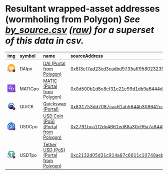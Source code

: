 
Resultant wrapped-asset addresses (wormholing from Polygon)
_See [by_source.csv](by_source.csv) ([raw](https://raw.githubusercontent.com/certusone/wormhole-token-list/main/content/by_source.csv)) for a superset of this data in csv._
=========================================================================
  
| img                                                                                                    | symbol   | name                                                                           | sourceAddress                                                                                                            | solAddress                                                                                                              |   solDecimals | solMarkets                                                 | ethAddress                                                                                                            |   ethDecimals | ethMarkets                          | terraAddress                                                                                                                               |   terraDecimals | terraMarkets   | bscAddress                                                                                                           |   bscDecimals | bscMarkets                                      | avaxAddress                                                                                                           |   avaxDecimals | avaxMarkets   | oasisAddress                                                                                                                     |   oasisDecimals | oasisMarkets   | auroraAddress   | auroraDecimals   | auroraMarkets   | ftmAddress   | ftmDecimals   | ftmMarkets   | karuraAddress   | karuraDecimals   | karuraMarkets   | celoAddress   | celoDecimals   | celoMarkets   | symbol   |
|:-------------------------------------------------------------------------------------------------------|:---------|:-------------------------------------------------------------------------------|:-------------------------------------------------------------------------------------------------------------------------|:------------------------------------------------------------------------------------------------------------------------|--------------:|:-----------------------------------------------------------|:----------------------------------------------------------------------------------------------------------------------|--------------:|:------------------------------------|:-------------------------------------------------------------------------------------------------------------------------------------------|----------------:|:---------------|:---------------------------------------------------------------------------------------------------------------------|--------------:|:------------------------------------------------|:----------------------------------------------------------------------------------------------------------------------|---------------:|:--------------|:---------------------------------------------------------------------------------------------------------------------------------|----------------:|:---------------|:----------------|:-----------------|:----------------|:-------------|:--------------|:-------------|:----------------|:-----------------|:----------------|:--------------|:---------------|:--------------|:-----------------|
| ![DAIpo](https://raw.githubusercontent.com/certusone/wormhole-token-list/main/assets/DAIpo_wh.png)     | DAIpo    | [DAI (Portal from Polygon)](http://coingecko.com/en/coins/dai)                 | [0x8f3cf7ad23cd3cadbd9735aff958023239c6a063](https://polygonscan.com/address/0x8f3cf7ad23cd3cadbd9735aff958023239c6a063) | [4Fo67MYQpVhZj9R7jQTd63FPAnWbPpaafAUxsMGX2geP](https://solscan.io/address/4Fo67MYQpVhZj9R7jQTd63FPAnWbPpaafAUxsMGX2geP) |             8 |                                                            |                                                                                                                       |           nan |                                     |                                                                                                                                            |             nan |                |                                                                                                                      |           nan |                                                 |                                                                                                                       |            nan |               |                                                                                                                                  |             nan |                |                 |                  |                 |              |               |              |                 |                  |                 |               |                |               | DAIpo            |
| ![MATICpo](https://raw.githubusercontent.com/certusone/wormhole-token-list/main/assets/MATICpo_wh.png) | MATICpo  | [MATIC (Portal from Polygon)](http://coingecko.com/en/coins/polygon)           | [0x0d500b1d8e8ef31e21c99d1db9a6444d3adf1270](https://polygonscan.com/address/0x0d500b1d8e8ef31e21c99d1db9a6444d3adf1270) | [Gz7VkD4MacbEB6yC5XD3HcumEiYx2EtDYYrfikGsvopG](https://solscan.io/address/Gz7VkD4MacbEB6yC5XD3HcumEiYx2EtDYYrfikGsvopG) |             8 | [atrix](https://app.atrix.finance/)                        | [0x7c9f4C87d911613Fe9ca58b579f737911AAD2D43](https://etherscan.io/address/0x7c9f4C87d911613Fe9ca58b579f737911AAD2D43) |            18 | [uniswap](https://app.uniswap.org/) | [terra1dtqlfecglk47yplfrtwjzyagkgcqqngd5lgjp8](https://finder.terra.money/columbus-5/address/terra1dtqlfecglk47yplfrtwjzyagkgcqqngd5lgjp8) |               8 |                | [0xc836d8dC361E44DbE64c4862D55BA041F88Ddd39](https://bscscan.com/address/0xc836d8dC361E44DbE64c4862D55BA041F88Ddd39) |            18 | [pancakeswap](https://pancakeswap.finance/swap) | [0xf2f13f0B7008ab2FA4A2418F4ccC3684E49D20Eb](https://snowtrace.io/address/0xf2f13f0B7008ab2FA4A2418F4ccC3684E49D20Eb) |             18 |               |                                                                                                                                  |             nan |                |                 |                  |                 |              |               |              |                 |                  |                 |               |                |               | MATICpo          |
| ![QUICK](https://raw.githubusercontent.com/certusone/wormhole-token-list/main/assets/QUICK_wh.png)     | QUICK    | [Quickswap (Portal)](http://coingecko.com/en/coins/quickswap)                  | [0x831753dd7087cac61ab5644b308642cc1c33dc13](https://polygonscan.com/address/0x831753dd7087cac61ab5644b308642cc1c33dc13) | [5njTmK53Ss5jkiHHZvzabVzZj6ztu6WYWpAPYgbVnbjs](https://solscan.io/address/5njTmK53Ss5jkiHHZvzabVzZj6ztu6WYWpAPYgbVnbjs) |             8 |                                                            |                                                                                                                       |           nan |                                     |                                                                                                                                            |             nan |                |                                                                                                                      |           nan |                                                 |                                                                                                                       |            nan |               |                                                                                                                                  |             nan |                |                 |                  |                 |              |               |              |                 |                  |                 |               |                |               | QUICK            |
| ![USDCpo](https://raw.githubusercontent.com/certusone/wormhole-token-list/main/assets/USDCpo_wh.png)   | USDCpo   | [USD Coin (PoS) (Portal from Polygon)](http://coingecko.com/en/coins/usd-coin) | [0x2791bca1f2de4661ed88a30c99a7a9449aa84174](https://polygonscan.com/address/0x2791bca1f2de4661ed88a30c99a7a9449aa84174) | [E2VmbootbVCBkMNNxKQgCLMS1X3NoGMaYAsufaAsf7M](https://solscan.io/address/E2VmbootbVCBkMNNxKQgCLMS1X3NoGMaYAsufaAsf7M)   |             6 | [saber](https://www.saber.so/), [jupiter](https://jup.ag/) | [0x566957eF80F9fd5526CD2BEF8BE67035C0b81130](https://etherscan.io/address/0x566957eF80F9fd5526CD2BEF8BE67035C0b81130) |             6 | [uniswap](https://app.uniswap.org/) | [terra1kkyyh7vganlpkj0gkc2rfmhy858ma4rtwywe3x](https://finder.terra.money/columbus-5/address/terra1kkyyh7vganlpkj0gkc2rfmhy858ma4rtwywe3x) |               6 |                | [0x672147dD47674757C457eB155BAA382cc10705Dd](https://bscscan.com/address/0x672147dD47674757C457eB155BAA382cc10705Dd) |             6 | [pancakeswap](https://pancakeswap.finance/swap) | [0x543672E9CBEC728CBBa9C3Ccd99ed80aC3607FA8](https://snowtrace.io/address/0x543672E9CBEC728CBBa9C3Ccd99ed80aC3607FA8) |              6 |               | [0x3E62a9c3aF8b810dE79645C4579acC8f0d06a241](https://explorer.oasis.updev.si/address/0x3E62a9c3aF8b810dE79645C4579acC8f0d06a241) |               6 |                |                 |                  |                 |              |               |              |                 |                  |                 |               |                |               | USDCpo           |
| ![USDTpo](https://raw.githubusercontent.com/certusone/wormhole-token-list/main/assets/USDTpo_wh.png)   | USDTpo   | [Tether USD (PoS) (Portal from Polygon)](http://coingecko.com/en/coins/tether) | [0xc2132d05d31c914a87c6611c10748aeb04b58e8f](https://polygonscan.com/address/0xc2132d05d31c914a87c6611c10748aeb04b58e8f) | [5goWRao6a3yNC4d6UjMdQxonkCMvKBwdpubU3qhfcdf1](https://solscan.io/address/5goWRao6a3yNC4d6UjMdQxonkCMvKBwdpubU3qhfcdf1) |             6 | [saber](https://www.saber.so/), [jupiter](https://jup.ag/) |                                                                                                                       |           nan |                                     |                                                                                                                                            |             nan |                |                                                                                                                      |           nan |                                                 |                                                                                                                       |            nan |               | [0xFffD69E757d8220CEA60dc80B9Fe1a30b58c94F3](https://explorer.oasis.updev.si/address/0xFffD69E757d8220CEA60dc80B9Fe1a30b58c94F3) |               6 |                |                 |                  |                 |              |               |              |                 |                  |                 |               |                |               | USDTpo           |